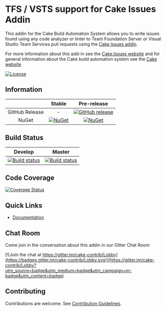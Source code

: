 # TFS / VSTS support for Cake Issues Addin

This addin for the Cake Build Automation System allows you to write issues found using any code
analyzer or linter to Team Foundation Server or Visual Studio Team Services pull requests using
the [Cake Issues addin](https://github.com/cake-contrib/Cake.Issues).

For more information about this add-in see the [Cake.Issues website](https://cake-contrib.github.io/Cake.Issues.Website)
and for general information about the Cake build automation system see the [Cake website](http://cakebuild.net)

[![License](http://img.shields.io/:license-mit-blue.svg)](https://github.com/cake-contrib/Cake.Issues.PullRequests.Tfs/blob/feature/build/LICENSE)

## Information

| | Stable | Pre-release |
|:--:|:--:|:--:|
|GitHub Release|-|[![GitHub release](https://img.shields.io/github/release/cake-contrib/Cake.Issues.PullRequests.Tfs.svg)](https://github.com/cake-contrib/Cake.Issues.PullRequests.Tfs/releases/latest)|
|NuGet|[![NuGet](https://img.shields.io/nuget/v/Cake.Issues.PullRequests.Tfs.svg)](https://www.nuget.org/packages/Cake.Issues.PullRequests.Tfs)|[![NuGet](https://img.shields.io/nuget/vpre/Cake.Issues.PullRequests.Tfs.svg)](https://www.nuget.org/packages/Cake.Issues.PullRequests.Tfs)|

## Build Status

|Develop|Master|
|:--:|:--:|
|[![Build status](https://ci.appveyor.com/api/projects/status/s8t8j2gh6icynkod/branch/develop?svg=true)](https://ci.appveyor.com/project/cakecontrib/cake-issues-pullrequests-tfs/branch/develop)|[![Build status](https://ci.appveyor.com/api/projects/status/s8t8j2gh6icynkod/branch/develop?svg=true)](https://ci.appveyor.com/project/cakecontrib/cake-issues-pullrequests-tfs/branch/master)|

## Code Coverage

[![Coverage Status](https://coveralls.io/repos/github/cake-contrib/Cake.Issues.PullRequests.Tfs/badge.svg?branch=develop)](https://coveralls.io/github/cake-contrib/Cake.Issues.PullRequests.Tfs?branch=develop)

## Quick Links

- [Documentation](https://cake-contrib.github.io/Cake.Issues.Website)

## Chat Room

Come join in the conversation about this addin in our Gitter Chat Room

[![Join the chat at https://gitter.im/cake-contrib/Lobby](https://badges.gitter.im/cake-contrib/Lobby.svg)](https://gitter.im/cake-contrib/Lobby?utm_source=badge&utm_medium=badge&utm_campaign=pr-badge&utm_content=badge)

## Contributing

Contributions are welcome. See [Contribution Guidelines](CONTRIBUTING.md).